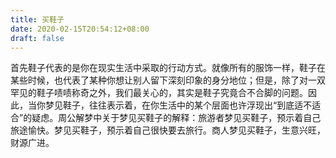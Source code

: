 ```yaml
---
title: 买鞋子
date: 2020-02-15T20:54:12+08:00
draft: false
---
```


首先鞋子代表的是你在现实生活中采取的行动方式。就像所有的服饰一样，鞋子在某些时候，也代表了某种你想让别人留下深刻印象的身分地位；但是，除了对一双罕见的鞋子啧啧称奇之外，我们最关心的，其实是鞋子究竟合不合脚的问题。因此，当你梦见鞋子，往往表示着，在你生活中的某个层面也许浮现出“到底适不适合”的疑虑。周公解梦中关于梦见买鞋子的解释：旅游者梦见买鞋子，预示着自己旅途愉快。梦见买鞋子，预示着自己很快要去旅行。商人梦见买鞋子，生意兴旺，财源广进。